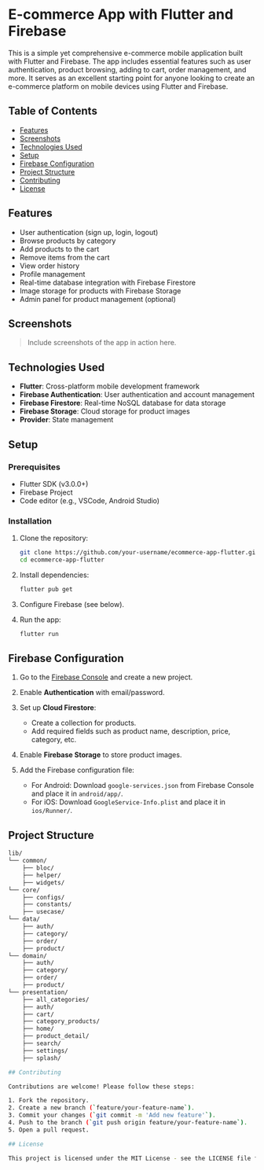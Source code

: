 # E-commerce App with Flutter and Firebase

This is a simple yet comprehensive e-commerce mobile application built with Flutter and Firebase. The app includes essential features such as user authentication, product browsing, adding to cart, order management, and more. It serves as an excellent starting point for anyone looking to create an e-commerce platform on mobile devices using Flutter and Firebase.

## Table of Contents

- [Features](#features)
- [Screenshots](#screenshots)
- [Technologies Used](#technologies-used)
- [Setup](#setup)
- [Firebase Configuration](#firebase-configuration)
- [Project Structure](#project-structure)
- [Contributing](#contributing)
- [License](#license)

## Features

- User authentication (sign up, login, logout)
- Browse products by category
- Add products to the cart
- Remove items from the cart
- View order history
- Profile management
- Real-time database integration with Firebase Firestore
- Image storage for products with Firebase Storage
- Admin panel for product management (optional)

## Screenshots

> Include screenshots of the app in action here.

## Technologies Used

- **Flutter**: Cross-platform mobile development framework
- **Firebase Authentication**: User authentication and account management
- **Firebase Firestore**: Real-time NoSQL database for data storage
- **Firebase Storage**: Cloud storage for product images
- **Provider**: State management

## Setup

### Prerequisites

- Flutter SDK (v3.0.0+)
- Firebase Project
- Code editor (e.g., VSCode, Android Studio)

### Installation

1. Clone the repository:

    ```bash
    git clone https://github.com/your-username/ecommerce-app-flutter.git
    cd ecommerce-app-flutter
    ```

2. Install dependencies:

    ```bash
    flutter pub get
    ```

3. Configure Firebase (see below).

4. Run the app:

    ```bash
    flutter run
    ```

## Firebase Configuration

1. Go to the [Firebase Console](https://console.firebase.google.com/) and create a new project.

2. Enable **Authentication** with email/password.

3. Set up **Cloud Firestore**:
   - Create a collection for products.
   - Add required fields such as product name, description, price, category, etc.

4. Enable **Firebase Storage** to store product images.

5. Add the Firebase configuration file:
   - For Android: Download `google-services.json` from Firebase Console and place it in `android/app/`.
   - For iOS: Download `GoogleService-Info.plist` and place it in `ios/Runner/`.

## Project Structure

```bash
lib/
└── common/
    ├── bloc/          
    ├── helper/            
    ├── widgets/            
└── core/
    ├── configs/          
    ├── constants/            
    ├── usecase/           
└── data/
    ├── auth/          
    ├── category/            
    ├── order/
    ├── product/
└── domain/  
    ├── auth/          
    ├── category/            
    ├── order/
    ├── product/        
└── presentation/
    ├── all_categories/
    ├── auth/            
    ├── cart/
    ├── category_products/
    ├── home/
    ├── product_detail/          
    ├── search/
    ├── settings/
    ├── splash/

## Contributing

Contributions are welcome! Please follow these steps:

1. Fork the repository.
2. Create a new branch (`feature/your-feature-name`).
3. Commit your changes (`git commit -m 'Add new feature'`).
4. Push to the branch (`git push origin feature/your-feature-name`).
5. Open a pull request.

## License

This project is licensed under the MIT License - see the LICENSE file for details.